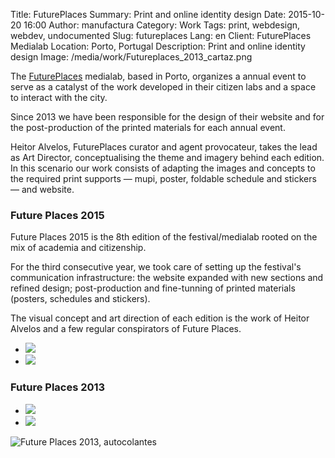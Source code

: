 Title: FuturePlaces
Summary: Print and online identity design
Date: 2015-10-20 16:00
Author: manufactura
Category: Work
Tags: print, webdesign, webdev, undocumented
Slug: futureplaces
Lang: en
Client: FuturePlaces Medialab
Location: Porto, Portugal
Description: Print and online identity design
Image: /media/work/Futureplaces_2013_cartaz.png




The <a target="_blank" href="http://futureplaces.org">FuturePlaces</a> medialab, based in Porto, organizes a annual event to serve as a catalyst of the work developed in their citizen labs and a space to interact with the city.

Since 2013 we have been responsible for the design of their website and for the post-production of the printed materials for each annual event.

Heitor Alvelos, FuturePlaces curator and agent provocateur, takes the lead as Art Director, conceptualising the theme and imagery behind each edition. In this scenario our work consists of adapting the images and concepts to the required print supports — mupi, poster, foldable schedule and stickers — and website.


### Future Places 2015 

Future Places 2015 is the 8th edition of the festival/medialab rooted on the mix of academia and citizenship.

For the third consecutive year, we took care of setting up the festival's communication infrastructure: the website expanded with new sections and refined design; post-production and fine-tunning of printed materials (posters, schedules and stickers).

The visual concept and art direction of each edition is the work of Heitor Alvelos and a few regular conspirators of Future Places.

<ul class="display grid-x grid-margin-x small-up-1 medium-up-2">
    <li class="cell"><img src="{filename}/media/work/Futureplaces_2015_mupi.png"></li>
    <li class="cell"><img src="{filename}/media/work/Futureplaces_2015_cartaz.png"></li>
</ul>

### Future Places 2013 

<ul class="display grid-x grid-margin-x small-up-1 medium-up-2">
    <li class="cell"><img src="{filename}/media/work/Futureplaces_2013_mupi.png"></li>
    <li class="cell"><img src="{filename}/media/work/Futureplaces_2013_cartaz.png"></li>
</ul>

![Future Places 2013, autocolantes]({filename}/media/work/Futureplaces_2013_autocolantes.png)


